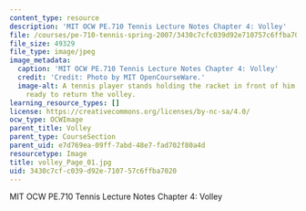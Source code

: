 ```yaml
---
content_type: resource
description: 'MIT OCW PE.710 Tennis Lecture Notes Chapter 4: Volley'
file: /courses/pe-710-tennis-spring-2007/3430c7cfc039d92e710757c6ffba7020_volley_Page_01.jpg
file_size: 49329
file_type: image/jpeg
image_metadata:
  caption: 'MIT OCW PE.710 Tennis Lecture Notes Chapter 4: Volley'
  credit: 'Credit: Photo by MIT OpenCourseWare.'
  image-alt: A tennis player stands holding the racket in front of him with both hands,
    ready to return the volley.
learning_resource_types: []
license: https://creativecommons.org/licenses/by-nc-sa/4.0/
ocw_type: OCWImage
parent_title: Volley
parent_type: CourseSection
parent_uid: e7d769ea-09ff-7abd-48e7-fad702f80a4d
resourcetype: Image
title: volley_Page_01.jpg
uid: 3430c7cf-c039-d92e-7107-57c6ffba7020
---
```

MIT OCW PE.710 Tennis Lecture Notes Chapter 4: Volley